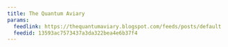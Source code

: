 ```yaml
---
title: The Quantum Aviary
params:
  feedlink: https://thequantumaviary.blogspot.com/feeds/posts/default
  feedid: 13593ac7573437a3da322bea4e6b37f4
---
```

